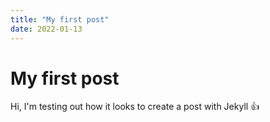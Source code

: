 ```yaml
---
title: "My first post"
date: 2022-01-13
---
```


# My first post

Hi, I'm testing out how it looks to create a post with Jekyll :+1:
